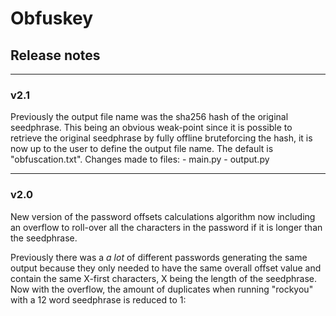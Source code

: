 # Obfuskey

## Release notes

***

### v2.1
Previously the output file name was the sha256 hash of the original seedphrase. This being an obvious weak-point since it is possible to retrieve the original seedphrase by fully offline bruteforcing the hash, it is now up to the user to define the output file name. The default is "obfuscation.txt".
Changes made to files:
    - main.py
    - output.py

***

### v2.0
New version of the password offsets calculations algorithm now including an overflow to roll-over all the characters in the password if it is longer than the seedphrase.

Previously there was a *a lot* of different passwords generating the same output because they only needed to have the same overall offset value and contain the same X-first characters, X being the length of the seedphrase. Now with the overflow, the amount of duplicates when running "rockyou" with a 12 word seedphrase is reduced to 1: <!insert duplicates>
